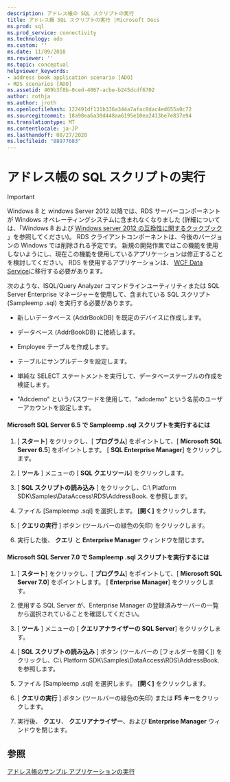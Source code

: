 ```yaml
---
description: アドレス帳の SQL スクリプトの実行
title: アドレス帳 SQL スクリプトの実行 |Microsoft Docs
ms.prod: sql
ms.prod_service: connectivity
ms.technology: ado
ms.custom: ''
ms.date: 11/09/2018
ms.reviewer: ''
ms.topic: conceptual
helpviewer_keywords:
- address book application scenario [ADO]
- RDS scenarios [ADO]
ms.assetid: 409b3f8b-0ced-4867-acbe-b245dcdf6702
author: rothja
ms.author: jroth
ms.openlocfilehash: 122491df131b336a344a7afac8dac4ed655a0c72
ms.sourcegitcommit: 18a98ea6a30d448aa6195e10ea2413be7e837e94
ms.translationtype: MT
ms.contentlocale: ja-JP
ms.lasthandoff: 08/27/2020
ms.locfileid: "88977683"
---
```

# <a name="running-the-address-book-sql-script"></a>アドレス帳の SQL スクリプトの実行
> [!IMPORTANT]
>  Windows 8 と windows Server 2012 以降では、RDS サーバーコンポーネントが Windows オペレーティングシステムに含まれなくなりました (詳細については、「Windows 8 および [Windows server 2012 の互換性に関するクックブック](https://www.microsoft.com/download/details.aspx?id=27416) 」を参照してください)。 RDS クライアントコンポーネントは、今後のバージョンの Windows では削除される予定です。 新規の開発作業ではこの機能を使用しないようにし、現在この機能を使用しているアプリケーションは修正することを検討してください。 RDS を使用するアプリケーションは、 [WCF Data Service](https://go.microsoft.com/fwlink/?LinkId=199565)に移行する必要があります。  
  
 次のような、ISQL/Query Analyzer コマンドラインユーティリティまたは SQL Server Enterprise マネージャーを使用して、含まれている SQL スクリプト (Sampleemp .sql) を実行する必要があります。  
  
-   新しいデータベース (AddrBookDB) を既定のデバイスに作成します。  
  
-   データベース (AddrBookDB) に接続します。  
  
-   Employee テーブルを作成します。  
  
-   テーブルにサンプルデータを設定します。  
  
-   単純な SELECT ステートメントを実行して、データベーステーブルの作成を検証します。  
  
-   "Adcdemo" というパスワードを使用して、"adcdemo" という名前のユーザーアカウントを設定します。  
  
#### <a name="to-run-the-sampleempsql-script-in-microsoft-sql-server-65"></a>Microsoft SQL Server 6.5 で Sampleemp .sql スクリプトを実行するには  
  
1.  [ **スタート**] をクリックし、[ **プログラム**] をポイントして、[ **Microsoft SQL Server 6.5**] をポイントします。 [ **SQL Enterprise Manager**] をクリックします。  
  
2.  [ **ツール** ] メニューの [ **SQL クエリツール**] をクリックします。  
  
3.  [ **SQL スクリプトの読み込み** ] をクリックし、C:\ Platform SDK\Samples\DataAccess\RDS\AddressBook. を参照します。  
  
4.  ファイル [Sampleemp .sql] を選択します。 **[開く]** をクリックします。  
  
5.  [ **クエリの実行** ] ボタン (ツールバーの緑色の矢印) をクリックします。  
  
6.  実行した後、 **クエリ** と **Enterprise Manager** ウィンドウを閉じます。  
  
#### <a name="to-run-the-sampleempsql-script-in-microsoft-sql-server-70"></a>Microsoft SQL Server 7.0 で Sampleemp .sql スクリプトを実行するには  
  
1.  [ **スタート**] をクリックし、[ **プログラム**] をポイントして、[ **Microsoft SQL Server 7.0**] をポイントします。 [ **Enterprise Manager**] をクリックします。  
  
2.  使用する SQL Server が、Enterprise Manager の登録済みサーバーの一覧から選択されていることを確認してください。  
  
3.  [ **ツール** ] メニューの [ **クエリアナライザーの SQL Server**] をクリックします。  
  
4.  [ **SQL スクリプトの読み込み** ] ボタン (ツールバーの [フォルダーを開く]) をクリックし、C:\ Platform SDK\Samples\DataAccess\RDS\AddressBook. を参照します。  
  
5.  ファイル [Sampleemp .sql] を選択します。 **[開く]** をクリックします。  
  
6.  [ **クエリの実行** ] ボタン (ツールバーの緑色の矢印) または **F5 キー**をクリックします。  
  
7.  実行後、 **クエリ**、 **クエリアナライザー**、および **Enterprise Manager** ウィンドウを閉じます。  
  
## <a name="see-also"></a>参照  
 [アドレス帳のサンプル アプリケーションの実行](./running-the-address-book-sample-application.md)